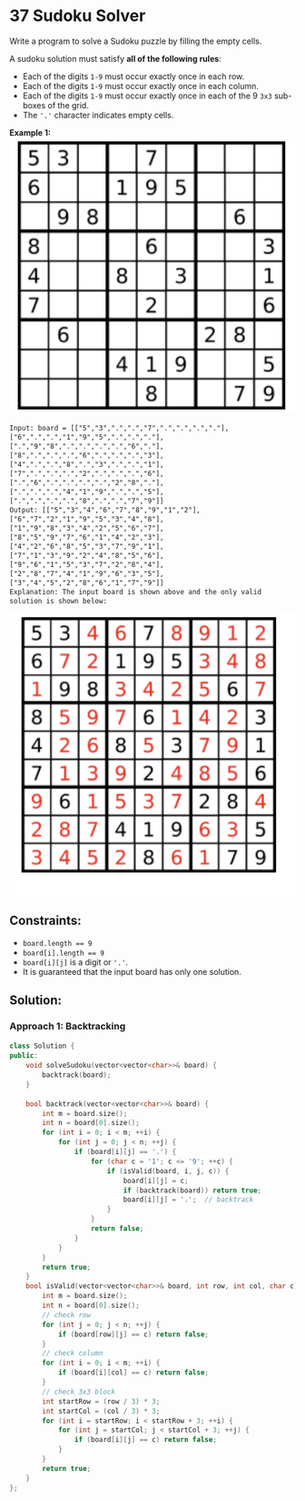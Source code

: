 # 37 Sudoku Solver

Write a program to solve a Sudoku puzzle by filling the empty cells.

A sudoku solution must satisfy **all of the following rules**:

- Each of the digits `1-9` must occur exactly once in each row.
- Each of the digits `1-9` must occur exactly once in each column.
- Each of the digits `1-9` must occur exactly once in each of the 9 `3x3` sub-boxes of the grid.
- The `'.'` character indicates empty cells.

**Example 1:**
![alt text](/Figures/google/Sudoku%20Solver/example1.png)
```
Input: board = [["5","3",".",".","7",".",".",".","."],["6",".",".","1","9","5",".",".","."],[".","9","8",".",".",".",".","6","."],["8",".",".",".","6",".",".",".","3"],["4",".",".","8",".","3",".",".","1"],["7",".",".",".","2",".",".",".","6"],[".","6",".",".",".",".","2","8","."],[".",".",".","4","1","9",".",".","5"],[".",".",".",".","8",".",".","7","9"]]
Output: [["5","3","4","6","7","8","9","1","2"],["6","7","2","1","9","5","3","4","8"],["1","9","8","3","4","2","5","6","7"],["8","5","9","7","6","1","4","2","3"],["4","2","6","8","5","3","7","9","1"],["7","1","3","9","2","4","8","5","6"],["9","6","1","5","3","7","2","8","4"],["2","8","7","4","1","9","6","3","5"],["3","4","5","2","8","6","1","7","9"]]
Explanation: The input board is shown above and the only valid solution is shown below:
```
![alt text](/Figures/google/Sudoku%20Solver/example1Result.png)

## Constraints:
- `board.length == 9`
- `board[i].length == 9`
- `board[i][j]` is a digit or `'.'`.
- It is guaranteed that the input board has only one solution.

## Solution:

### Approach 1: Backtracking

```c++
class Solution {
public:
    void solveSudoku(vector<vector<char>>& board) {
        backtrack(board);
    }

    bool backtrack(vector<vector<char>>& board) {
        int m = board.size();
        int n = board[0].size();
        for (int i = 0; i < m; ++i) {
            for (int j = 0; j < n; ++j) {
                if (board[i][j] == '.') {
                    for (char c = '1'; c <= '9'; ++c) {
                        if (isValid(board, i, j, c)) {
                            board[i][j] = c;
                            if (backtrack(board)) return true;
                            board[i][j] = '.';  // backtrack
                        }
                    }
                    return false;
                }
            }
        }
        return true;
    }
    bool isValid(vector<vector<char>>& board, int row, int col, char c) {
        int m = board.size();
        int n = board[0].size();
        // check row
        for (int j = 0; j < n; ++j) {
            if (board[row][j] == c) return false;
        }
        // check column
        for (int i = 0; i < m; ++i) {
            if (board[i][col] == c) return false;
        }
        // check 3x3 block
        int startRow = (row / 3) * 3;
        int startCol = (col / 3) * 3;
        for (int i = startRow; i < startRow + 3; ++i) {
            for (int j = startCol; j < startCol + 3; ++j) {
                if (board[i][j] == c) return false;
            }
        }
        return true;
    }
};
```